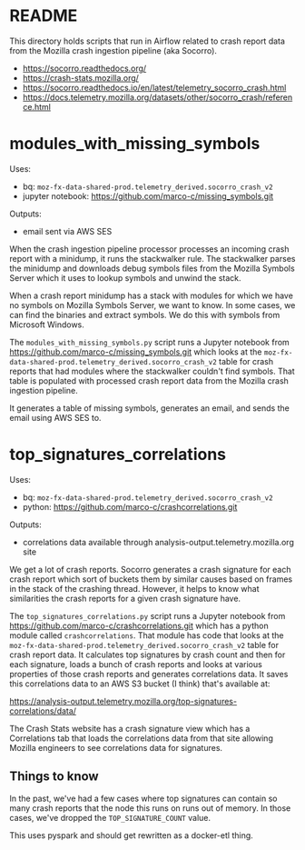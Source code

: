 # README

This directory holds scripts that run in Airflow related to crash report data from the Mozilla crash ingestion pipeline (aka Socorro).

* https://socorro.readthedocs.org/
* https://crash-stats.mozilla.org/
* https://socorro.readthedocs.io/en/latest/telemetry_socorro_crash.html
* https://docs.telemetry.mozilla.org/datasets/other/socorro_crash/reference.html


# modules_with_missing_symbols

Uses:

* bq: `moz-fx-data-shared-prod.telemetry_derived.socorro_crash_v2`
* jupyter notebook: https://github.com/marco-c/missing_symbols.git

Outputs:

* email sent via AWS SES

When the crash ingestion pipeline processor processes an incoming crash report with a minidump, it runs the stackwalker rule. The stackwalker parses the minidump and downloads debug symbols files from the Mozilla Symbols Server which it uses to lookup symbols and unwind the stack.

When a crash report minidump has a stack with modules for which we have no symbols on Mozilla Symbols Server, we want to know. In some cases, we can find the binaries and extract symbols. We do this with symbols from Microsoft Windows.

The `modules_with_missing_symbols.py` script runs a Jupyter notebook from https://github.com/marco-c/missing_symbols.git which looks at the `moz-fx-data-shared-prod.telemetry_derived.socorro_crash_v2` table for crash reports that had modules where the stackwalker couldn't find symbols. That table is populated with processed crash report data from the Mozilla crash ingestion pipeline.

It generates a table of missing symbols, generates an email, and sends the email using AWS SES to.


# top_signatures_correlations

Uses:

* bq: `moz-fx-data-shared-prod.telemetry_derived.socorro_crash_v2`
* python: https://github.com/marco-c/crashcorrelations.git

Outputs:

* correlations data available through analysis-output.telemetry.mozilla.org site

We get a lot of crash reports. Socorro generates a crash signature for each crash report which sort of buckets them by similar causes based on frames in the stack of the crashing thread. However, it helps to know what similarities the crash reports for a given crash signature have.

The `top_signatures_correlations.py` script runs a Jupyter notebook from https://github.com/marco-c/crashcorrelations.git which has a python module called `crashcorrelations`. That module has code that looks at the `moz-fx-data-shared-prod.telemetry_derived.socorro_crash_v2` table for crash report data. It calculates top signatures by crash count and then for each signature, loads a bunch of crash reports and looks at various properties of those crash reports and generates correlations data. It saves this correlations data to an AWS S3 bucket (I think) that's available at:

https://analysis-output.telemetry.mozilla.org/top-signatures-correlations/data/

The Crash Stats website has a crash signature view which has a Correlations tab that loads the correlations data from that site allowing Mozilla engineers to see correlations data for signatures.


## Things to know

In the past, we've had a few cases where top signatures can contain so many crash reports that the node this runs on runs out of memory. In those cases, we've dropped the `TOP_SIGNATURE_COUNT` value.

This uses pyspark and should get rewritten as a docker-etl thing.
